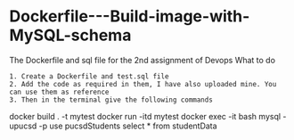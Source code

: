 # Dockerfile---Build-image-with-MySQL-schema
The Dockerfile and sql file for the 2nd assignment of Devops
What to do

    1. Create a Dockerfile and test.sql file
    2. Add the code as required in them, I have also uploaded mine. You can use them as reference
    3. Then in the terminal give the following commands

docker build . -t mytest
docker run -itd mytest
docker exec -it <your container id which you can get by giving command docker ps> bash
mysql -upucsd -p
use pucsdStudents
select * from studentData
